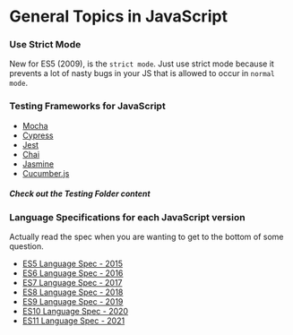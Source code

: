 # General Topics in JavaScript

### Use Strict Mode

New for ES5 (2009), is the `strict mode`. Just use strict mode because it prevents a lot of nasty bugs in your JS that is allowed to occur in `normal mode`.

### Testing Frameworks for JavaScript

- [Mocha](https://mochajs.org/)
- [Cypress](https://www.cypress.io/)
- [Jest](https://jestjs.io/)
- [Chai](https://www.chaijs.com/)
- [Jasmine](https://jasmine.github.io/)
- [Cucumber.js](https://cucumber.io/docs/installation/javascript/)

##### Check out the Testing Folder content

### Language Specifications for each JavaScript version

Actually read the spec when you are wanting to get to the bottom of some question.

- [ES5 Language Spec - 2015](https://262.ecma-international.org/6/)
- [ES6 Language Spec - 2016](https://262.ecma-international.org/7.0/)
- [ES7 Language Spec - 2017](https://262.ecma-international.org/8.0/)
- [ES8 Language Spec - 2018](https://262.ecma-international.org/9.0/)
- [ES9 Language Spec - 2019](https://262.ecma-international.org/10.0/)
- [ES10 Language Spec - 2020](https://262.ecma-international.org/11.0/)
- [ES11 Language Spec - 2021](https://262.ecma-international.org/12.0/)
